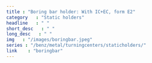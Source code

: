 ```yaml
---
title : "Boring bar holder: With IC+EC, form E2"
category   : "Static holders"
headline   : " "
short_desc   : " "
long_desc   : " "
img   : "/images/boringbar.jpeg"
series : "/benz/metal/turningcenters/staticholders/"
link    : "boringbar"
---
```

